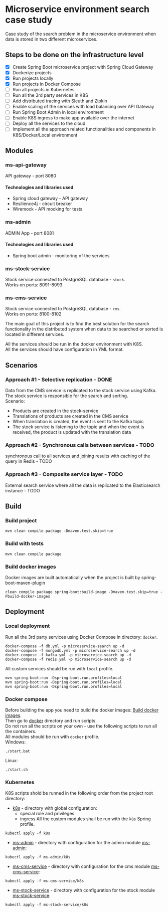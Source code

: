 # Microservice environment search case study

Case study of the search problem in the microservice environment when data is stored in two different microservices.

## Steps to be done on the infrastructure level
- [x] Create Spring Boot microservice project with Spring Cloud Gateway
- [x] Dockerize projects
- [x] Run projects locally
- [x] Run projects in Docker Compose
- [ ] Run all projects in Kubernetes
- [ ] Run all the 3rd party services in K8S
- [ ] Add distributed tracing with Sleuth and Zipkin
- [ ] Enable scaling of the services with load balancing over API Gateway
- [ ] Run Spring Boot Admin in local environment
- [ ] Enable K8S ingress to make app available over the internet
- [ ] Deploy all the services to the cloud
- [ ] Implement all the approach related functionalities and components in K8S/Docker/Local environment

## Modules

### ms-api-gateway
API gateway - port 8080

#### Technologies and libraries used
- Spring cloud gateway - API gateway
- Resilience4j - circuit breaker
- Wiremock - API mocking for tests

### ms-admin
ADMIN App - port 8081

#### Technologies and libraries used
- Spring boot admin - monitoring of the services

### ms-stock-service 
Stock service connected to PostgreSQL database - `stock`. <br />
Works on ports: 8091-8093

### ms-cms-service 
Stock service connected to PostgreSQL database - `cms`. <br />
Works on ports: 8100-8102

The main goal of this project is to find the best solution for the search functionality in the distributed system when
data to be searched or sorted is located in different services.

All the services should be run in the docker environment with K8S.
<br />
All the services should have configuration in YML format.

## Scenarios

### Approach #1 - Selective replication - DONE
Data from the CMS service is replicated to the stock service using Kafka. The stock service is responsible for the
search and sorting.
<br />
Scenario:
- Products are created in the stock-service
- Translations of products are created in the CMS service
- When translation is created, the event is sent to the Kafka topic
- The stock service is listening to the topic and when the event is received, the product is updated with the
  translation data

### Approach #2 - Synchronous calls between services - TODO
synchronous call to all services and joining results with caching of the query in Redis - TODO

### Approach #3 - Composite service layer - TODO
External search service where all the data is replicated to the Elasticsearch instance - TODO

## Build

### Build project

```shell
mvn clean compile package -Dmaven.test.skip=true
```

### Build with tests

```shell
mvn clean compile package
```

### Build docker images 
Docker images are built automatically when the project is built by spring-boot-maven-plugin

```shell
clean compile package spring-boot:build-image -Dmaven.test.skip=true -Pbuild-docker-images
```

## Deployment

### Local deployment
Run all the 3rd party services using Docker Compose in directory: `docker`. 
```docker
docker-compose -f db.yml -p microservice-search up -d
docker-compose -f mongodb.yml -p microservice-search up -d
docker-compose -f kafka.yml -p microservice-search up -d
docker-compose -f redis.yml -p microservice-search up -d
```
All custom services should be run with `local` profile.
```mvn
mvn spring-boot:run -Dspring-boot.run.profiles=local
mvn spring-boot:run -Dspring-boot.run.profiles=local
mvn spring-boot:run -Dspring-boot.run.profiles=local
```

### Docker compose

Before building the app you need to build the docker images: [Build docker images](#build-docker-images).
<br />Then go to [docker](docker) directory and run scripts.
<br />Do not run all the scripts on your own - use the following scripts to run all the containers.
<br />All modules should be run with `docker` profile.
<br />Windows:

```windows
./start.bat
```

Linux:

```shell
./start.sh
```

### Kubernetes
K8S scripts shold be runned in the following order from the project root directory:
- [k8s](k8s) - directory with global configuration:
  - special role and privileges
  - ingress
All the custom modules shall be run with the `k8s` Spring profile.
```docker
kubectl apply -f k8s
```

- [ms-admin](ms-admin) - directory with configuration for the admin module [ms-admin](ms-admin/k8s):
```docker
kubectl apply -f ms-admin/k8s
```

- [ms-cms-service](ms-cms-service) - directory with configuration for the cms module [ms-cms-service](ms-cms-service/k8s):
```docker
kubectl apply -f ms-cms-service/k8s
```

- [ms-stock-service](ms-stock-service) - directory with configuration for the stock module [ms-stock-service](ms-stock-service/k8s):
```docker
kubectl apply -f ms-stock-service/k8s
```




